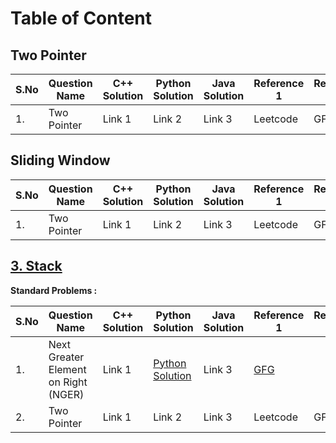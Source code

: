 # Table of Content

## Two Pointer

|S.No|Question Name|C++ Solution|Python Solution|Java Solution|Reference 1|Reference 2|Reference 3|
|---|---|---|---|---|---|---|---|
|1.|Two Pointer|Link 1|Link 2|Link 3|Leetcode|GFG||

## Sliding Window

|S.No|Question Name|C++ Solution|Python Solution|Java Solution|Reference 1|Reference 2|Reference 3|
|---|---|---|---|---|---|---|---|
|1.|Two Pointer|Link 1|Link 2|Link 3|Leetcode|GFG||

## [3. Stack](3-Stack/)

**Standard Problems :**

|S.No|Question Name|C++ Solution|Python Solution|Java Solution|Reference 1|Reference 2|Reference 3|
|---|---|---|---|---|---|---|---|
|1.|Next Greater Element on Right (NGER)|Link 1|[Python Solution](3-Stack/1-Next_Greater_Element_Right.md)|Link 3|[GFG](https://practice.geeksforgeeks.org/problems/next-larger-element-1587115620/1)|||
|2.|Two Pointer|Link 1|Link 2|Link 3|Leetcode|GFG||
